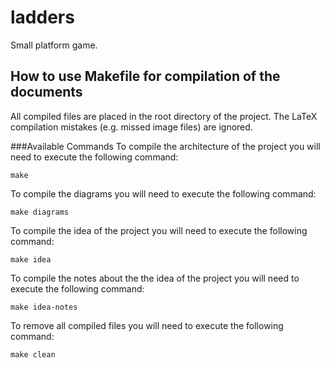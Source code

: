 # ladders
Small platform game.

## How to use Makefile for compilation of the documents
All compiled files are placed in the root directory of the project. 
The LaTeX compilation mistakes (e.g. missed image files) are ignored.

###Available Commands
To compile the architecture of the project you will need to execute the following command:
```
make
```
To compile the diagrams you will need to execute the following command:
```
make diagrams
```
To compile the idea of the project you will need to execute the following command:
```
make idea
```
To compile the notes about the the idea of the project you will need to execute the following command:
```
make idea-notes
```
To remove all compiled files you will need to execute the following command:
```
make clean
```
